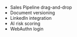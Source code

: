 - Sales Pipeline drag-and-drop
- Document versioning
- LinkedIn integration
- AI risk scoring
- WebAuthn login
